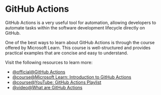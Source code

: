 # GitHub Actions

GitHub Actions is a very useful tool for automation, allowing developers to automate tasks within the software development lifecycle directly on GitHub.

One of the best ways to learn about GitHub Actions is through the course offered by Microsoft Learn. This course is well-structured and provides practical examples that are concise and easy to understand.

Visit the following resources to learn more:

- [@official@GitHub Actions](https://docs.github.com/en/actions)
- [@course@Microsoft Learn: Introduction to GitHub Actions](https://learn.microsoft.com/en-us/collections/n5p4a5z7keznp5)
- [@course@YouTube: GitHub Actions Playlist](https://www.youtube.com/watch?v=-hVG9z0fCac&list=PLArH6NjfKsUhvGHrpag7SuPumMzQRhUKY&pp=iAQB)
- [@video@What are GitHub Actions](https://www.youtube.com/watch?v=URmeTqglS58)